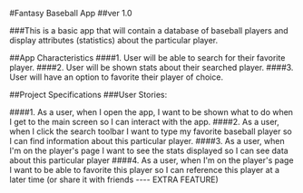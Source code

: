 #Fantasy Baseball App
##ver 1.0

###This is a basic app that will contain a database of baseball players and display attributes (statistics) about the particular player.

##App Characteristics
####1. User will be able to search for their favorite player.
####2. User will be shown stats about their searched player.
####3. User will have an option to favorite their player of choice. 



##Project Specifications
###User Stories:




####1. As a user, 	when I open the app, I want to be shown what to do when I get to the main screen so I can interact with the app.
####2. As a user, 	when I click the search toolbar I want to type my favorite baseball player	so I can find information about this particular player.
####3. As a user, when I'm on the player's page I want to see the stats displayed	so I can see data about this particular player
####4. As a user, when I'm on the player's page I want to be able to favorite this player	so I can reference this player at a later time (or share it with friends ---- EXTRA FEATURE)
